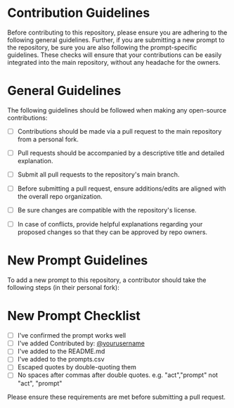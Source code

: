 # Contribution Guidelines 
Before contributing to this repository, please ensure you are adhering to the following general guidelines. Further, if you are submitting a new prompt to the repository, be sure you are also following the prompt-specific guidelines. These checks will ensure that your contributions can be easily integrated into the main repository, without any headache for the owners.


# General Guidelines
The following guidelines should be followed when making any open-source contributions:

- [ ] Contributions should be made via a pull request to the main repository from a personal fork.  
- [ ] Pull requests should be accompanied by a descriptive title and detailed explanation.  
- [ ] Submit all pull requests to the repository's main branch.  
- [ ] Before submitting a pull request, ensure additions/edits are aligned with the overall repo organization.  
- [ ] Be sure changes are compatible with the repository's license.  
- [ ] In case of conflicts, provide helpful explanations regarding your proposed changes so that they can be approved by repo owners.


# New Prompt Guidelines
To add a new prompt to this repository, a contributor should take the following steps (in their personal fork):

  
  
# New Prompt Checklist
- [ ] I've confirmed the prompt works well
- [ ] I've added Contributed by: [@yourusername](https://github.com/yourusername)
- [ ] I've added to the README.md
- [ ] I've added to the prompts.csv
- [ ] Escaped quotes by double-quoting them
- [ ] No spaces after commas after double quotes. e.g. "act","prompt" not "act", "prompt"

Please ensure these requirements are met before submitting a pull request.
